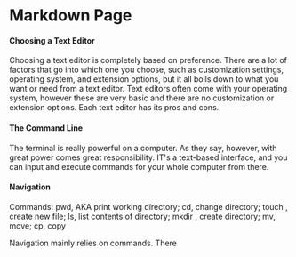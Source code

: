 # Markdown Page

#### Choosing a Text Editor

Choosing a text editor is completely based on preference. There are a lot of factors that go into which one you choose, such as customization settings, operating system, and extension options, but it all boils down to what you want or need from a text editor. Text editors often come with your operating system, however these are very basic and there are no customization or extension options. Each text editor has its pros and cons.

#### The Command Line

The terminal is really powerful on a computer. As they say, however, with great power comes great responsibility. IT's a text-based interface, and you can input and execute commands for your whole computer from there.

#### Navigation

Commands: pwd, AKA print working directory; cd, change directory; touch <FILENAME>, create new file; ls, list contents of directory; mkdir <directory name>, create directory; mv, move; cp, copy
  
Navigation mainly relies on commands. There
